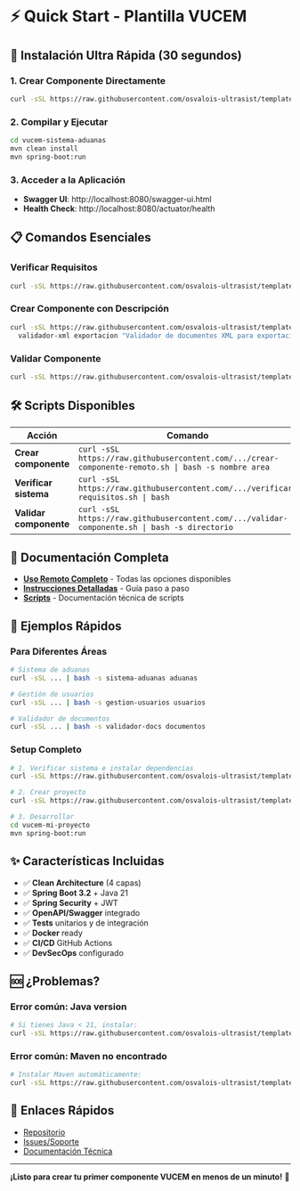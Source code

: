 # ⚡ Quick Start - Plantilla VUCEM

## 🚀 Instalación Ultra Rápida (30 segundos)

### 1. Crear Componente Directamente

```bash
curl -sSL https://raw.githubusercontent.com/osvalois-ultrasist/template-vucem-componente/main/crear-componente-remoto.sh | bash -s sistema-aduanas aduanas
```

### 2. Compilar y Ejecutar

```bash
cd vucem-sistema-aduanas
mvn clean install
mvn spring-boot:run
```

### 3. Acceder a la Aplicación

- **Swagger UI**: http://localhost:8080/swagger-ui.html
- **Health Check**: http://localhost:8080/actuator/health

## 📋 Comandos Esenciales

### Verificar Requisitos
```bash
curl -sSL https://raw.githubusercontent.com/osvalois-ultrasist/template-vucem-componente/main/verificar-requisitos.sh | bash
```

### Crear Componente con Descripción
```bash
curl -sSL https://raw.githubusercontent.com/osvalois-ultrasist/template-vucem-componente/main/crear-componente-remoto.sh | bash -s \
  validador-xml exportacion "Validador de documentos XML para exportaciones"
```

### Validar Componente
```bash
curl -sSL https://raw.githubusercontent.com/osvalois-ultrasist/template-vucem-componente/main/validar-componente.sh | bash -s vucem-mi-componente
```

## 🛠️ Scripts Disponibles

| Acción | Comando |
|--------|---------|
| **Crear componente** | `curl -sSL https://raw.githubusercontent.com/.../crear-componente-remoto.sh \| bash -s nombre area` |
| **Verificar sistema** | `curl -sSL https://raw.githubusercontent.com/.../verificar-requisitos.sh \| bash` |
| **Validar componente** | `curl -sSL https://raw.githubusercontent.com/.../validar-componente.sh \| bash -s directorio` |

## 📖 Documentación Completa

- **[Uso Remoto Completo](USO_REMOTO.md)** - Todas las opciones disponibles
- **[Instrucciones Detalladas](INSTRUCCIONES_USO.md)** - Guía paso a paso
- **[Scripts](README_SCRIPTS.md)** - Documentación técnica de scripts

## 🎯 Ejemplos Rápidos

### Para Diferentes Áreas
```bash
# Sistema de aduanas
curl -sSL ... | bash -s sistema-aduanas aduanas

# Gestión de usuarios  
curl -sSL ... | bash -s gestion-usuarios usuarios

# Validador de documentos
curl -sSL ... | bash -s validador-docs documentos
```

### Setup Completo
```bash
# 1. Verificar sistema e instalar dependencias
curl -sSL https://raw.githubusercontent.com/osvalois-ultrasist/template-vucem-componente/main/verificar-requisitos.sh | bash -s --install

# 2. Crear proyecto
curl -sSL https://raw.githubusercontent.com/osvalois-ultrasist/template-vucem-componente/main/crear-componente-remoto.sh | bash -s mi-proyecto comercio

# 3. Desarrollar
cd vucem-mi-proyecto
mvn spring-boot:run
```

## ✨ Características Incluidas

- ✅ **Clean Architecture** (4 capas)
- ✅ **Spring Boot 3.2** + Java 21
- ✅ **Spring Security** + JWT
- ✅ **OpenAPI/Swagger** integrado
- ✅ **Tests** unitarios y de integración
- ✅ **Docker** ready
- ✅ **CI/CD** GitHub Actions
- ✅ **DevSecOps** configurado

## 🆘 ¿Problemas?

### Error común: Java version
```bash
# Si tienes Java < 21, instalar:
curl -sSL https://raw.githubusercontent.com/osvalois-ultrasist/template-vucem-componente/main/verificar-requisitos.sh | bash -s --install
```

### Error común: Maven no encontrado
```bash
# Instalar Maven automáticamente:
curl -sSL https://raw.githubusercontent.com/osvalois-ultrasist/template-vucem-componente/main/verificar-requisitos.sh | bash -s --install
```

## 🔗 Enlaces Rápidos

- [Repositorio](https://github.com/osvalois-ultrasist/template-vucem-componente)
- [Issues/Soporte](https://github.com/osvalois-ultrasist/template-vucem-componente/issues)
- [Documentación Técnica](docs/)

---

**¡Listo para crear tu primer componente VUCEM en menos de un minuto!** 🚀